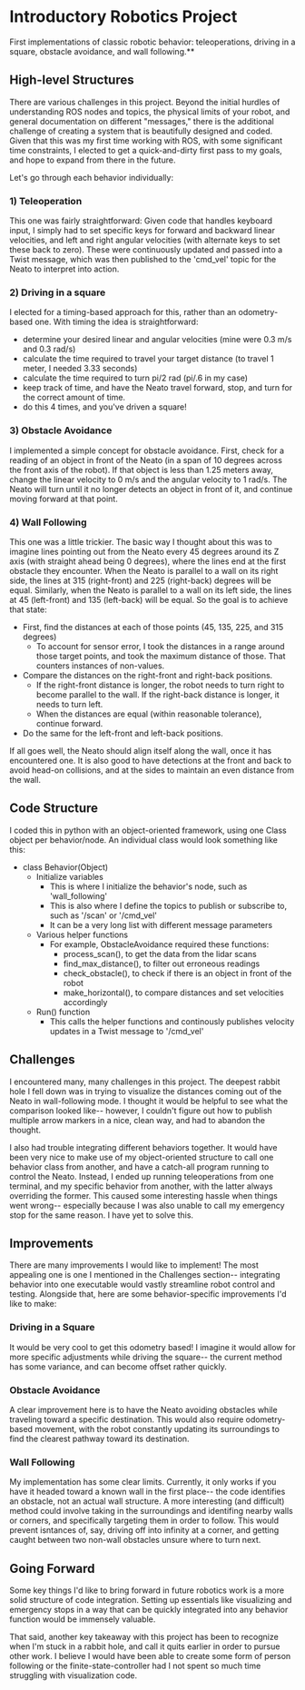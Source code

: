 # Introductory Robotics Project
First implementations of classic robotic behavior: teleoperations, driving in a square, obstacle avoidance, and wall following.**

## High-level Structures

There are various challenges in this project. Beyond the initial hurdles of understanding ROS nodes and topics, the physical limits of your robot, and general documentation on different "messages," there is the additional challenge of creating a system that is beautifully designed and coded. Given that this was my first time working with ROS, with some significant time constraints, I elected to get a quick-and-dirty first pass to my goals, and hope to expand from there in the future.

Let's go through each behavior individually:

### 1) Teleoperation

This one was fairly straightforward: Given code that handles keyboard input, I simply had to set specific keys for forward and backward linear velocities, and left and right angular velocities (with alternate keys to set these back to zero). These were continuously updated and passed into a Twist message, which was then published to the 'cmd_vel' topic for the Neato to interpret into action.

### 2) Driving in a square

I elected for a timing-based approach for this, rather than an odometry-based one. With timing the idea is straightforward:

- determine your desired linear and angular velocities (mine were 0.3 m/s and 0.3 rad/s)
- calculate the time required to travel your target distance (to travel 1 meter, I needed 3.33 seconds)
- calculate the time required to turn pi/2 rad (pi/.6 in my case)
- keep track of time, and have the Neato travel forward, stop, and turn for the correct amount of time.
- do this 4 times, and you've driven a square!

### 3) Obstacle Avoidance

I implemented a simple concept for obstacle avoidance. First, check for a reading of an object in front of the Neato (in a span of 10 degrees across the front axis of the robot). If that object is less than 1.25 meters away, change the linear velocity to 0 m/s and the angular velocity to 1 rad/s. The Neato will turn until it no longer detects an object in front of it, and continue moving forward at that point.

### 4) Wall Following

This one was a little trickier. The basic way I thought about this was to imagine lines pointing out from the Neato every 45 degrees around its Z axis (with straight ahead being 0 degrees), where the lines end at the first obstacle they encounter. When the Neato is parallel to a wall on its right side, the lines at 315 (right-front) and 225 (right-back) degrees will be equal. Similarly, when the Neato is parallel to a wall on its left side, the lines at 45 (left-front) and 135 (left-back) will be equal. So the goal is to achieve that state:

- First, find the distances at each of those points (45, 135, 225, and 315 degrees)
  - To account for sensor error, I took the distances in a range around those target points, and took the maximum distance of those. That counters instances of non-values.
- Compare the distances on the right-front and right-back positions. 
  - If the right-front distance is longer, the robot needs to turn right to become parallel to the wall. If the right-back distance is longer, it needs to turn left.
  - When the distances are equal (within reasonable tolerance), continue forward.
- Do the same for the left-front and left-back positions.

If all goes well, the Neato should align itself along the wall, once it has encountered one. It is also good to have detections at the front and back to avoid head-on collisions, and at the sides to maintain an even distance from the wall.


## Code Structure

I coded this in python with an object-oriented framework, using one Class object per behavior/node. An individual class would look something like this:

- class Behavior(Object)
  - Initialize variables
    - This is where I initialize the behavior's node, such as 'wall_following'
    - This is also where I define the topics to publish or subscribe to, such as '/scan' or '/cmd_vel'
    - It can be a very long list with different message parameters
  - Various helper functions
    - For example, ObstacleAvoidance required these functions:
      - process_scan(), to get the data from the lidar scans
      - find_max_distance(), to filter out erroneous readings
      - check_obstacle(), to check if there is an object in front of the robot
      - make_horizontal(), to compare distances and set velocities accordingly
  - Run() function
    - This calls the helper functions and continously publishes velocity updates in a Twist message to '/cmd_vel'

## Challenges

I encountered many, many challenges in this project. The deepest rabbit hole I fell down was in trying to visualize the distances coming out of the Neato in wall-following mode. I thought it would be helpful to see what the comparison looked like-- however, I couldn't figure out how to publish multiple arrow markers in a nice, clean way, and had to abandon the thought.

I also had trouble integrating different behaviors together. It would have been very nice to make use of my object-oriented structure to call one behavior class from another, and have a catch-all program running to control the Neato. Instead, I ended up running teleoperations from one terminal, and my specific behavior from another, with the latter always overriding the former. This caused some interesting hassle when things went wrong-- especially because I was also unable to call my emergency stop for the same reason. I have yet to solve this.

## Improvements

There are many improvements I would like to implement! The most appealing one is one I mentioned in the Challenges section-- integrating behavior into one executable would vastly streamline robot control and testing. Alongside that, here are some behavior-specific improvements I'd like to make:

### Driving in a Square

It would be very cool to get this odometry based! I imagine it would allow for more specific adjustments while driving the square-- the current method has some variance, and can become offset rather quickly.

### Obstacle Avoidance

A clear improvement here is to have the Neato avoiding obstacles while traveling toward a specific destination. This would also require odometry-based movement, with the robot constantly updating its surroundings to find the clearest pathway toward its destination.

### Wall Following

My implementation has some clear limits. Currently, it only works if you have it headed toward a known wall in the first place-- the code identifies an obstacle, not an actual wall structure. A more interesting (and difficult) method could involve taking in the surroundings and identifing nearby walls or corners, and specifically targeting them in order to follow. This would prevent isntances of, say, driving off into infinity at a corner, and getting caught between two non-wall obstacles unsure where to turn next.

## Going Forward

Some key things I'd like to bring forward in future robotics work is a more solid structure of code integration. Setting up essentials like visualizing and emergency stops in a way that can be quickly integrated into any behavior function would be immensely valuable.

That said, another key takeaway with this project has been to recognize when I'm stuck in a rabbit hole, and call it quits earlier in order to pursue other work. I believe I would have been able to create some form of person following or the finite-state-controller had I not spent so much time struggling with visualization code.
